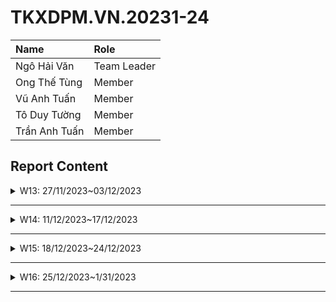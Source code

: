 # TKXDPM.VN.20231-24

| Name          | Role        |
| :------------ | :---------- |
| Ngô Hải Văn   | Team Leader |
| Ong Thế Tùng  | Member      |
| Vũ Anh Tuấn   | Member      |
| Tô Duy Tường  | Member      |
| Trần Anh Tuấn | Member      |

## Report Content

<details>
  <summary>W13: 27/11/2023~03/12/2023 </summary>
<br>
<details>
<summary>Ngô Hải Văn</summary>
<br>

- Assigned tasks:

  - Đánh giá các mức độ Coupling cho từng class trong package subsystem và utils
  - Tối ưu code theo coupling (nếu cần thiết)
  - Clean code

- Implementation details:
  - Pull Request(s): https://github.com/hvan128/TKXDPM.KHMT.20231-24/pull/10
  - Specific implementation details:
    - Hầu hết các hàm đều là "Data Coupling"

</details>

<details>
<summary>Ong Thế Tùng</summary>
<br>

- Assigned tasks:

  - Đánh giá coupling cho Views

- Implementation details:
  - Pull Request(s): https://github.com/hvan128/TKXDPM.KHMT.20231-24/pull/11
  - Specific implementation details:
    - Hầu hết các hàm đều là "Data Coupling"
    - Hàm removeCartMedia thuộc class MediaHandler thuộc 'Stamp coupling'
      - Giải thích: vì remove Card media chỉ cần trường 'id'

</details>

<details>
<summary>Tô Duy Tường</summary>
<br>

- Assigned tasks:

  - Đánh giá các mức độ Coupling cho từng class trong package controller
  - Tối ưu code theo coupling (nếu cần thiết)
  - Clean code

- Implementation details:
  - Pull Request(s): [Attach links to your pull requests here. You can attach multiple pull requests]()
  - Specific implementation details:
    - Các function đều thực hiện đúng chức năng, clear rõ ràng đạtg "Data Coupling"

</details>

<details>
<summary>Vũ Anh Tuấn</summary>
<br>

- Assigned tasks:

  - Đánh giá các mức độ Coupling cho từng class trong package `entity`
  - Tối ưu code theo coupling (nếu cần thiết)
  - Clean code

- Implementation details:
  - Pull Request(s): https://github.com/hvan128/TKXDPM.KHMT.20231-24/pull/2
  - Specific implementation details:
    - Đánh giá các mức độ Coupling cho các class trong package `entity`
      - Các đánh giá xem mức độ Coupling nào sẽ được viết bên trên các hàm trong từng file implement
      - Hầu hết các hàm đều là "Data Coupling"
      - hàm `removeCartMedia` (class `Car`) và `removeOrderMedia` (class `Order`) thuộc 'Stamp Coupling':
        - Giải thích: Khi remove một đối tượng ta chỉ cần biết `id` của đối tượng đó, tuy nhiên "Stamp Coupling" trong trường hợp này được cho phép để mục đích clean code
      - các method `getMediaById`, `getAllMedia` (class `Book`, class `CD`, class `DVD`) thuộc "Content Coupling":
        - Giải thích: Đưa một phương thức trả lại giá trị `Media` trong một class không phải `Media`
        - Sửa: sửa lại phương thưc `getAllMedia` --> `getAll` + `Class`, return list of `Media` --> list of Class tương ứng
      - method `Shipment` (class `Shipment`) thuộc 'Control Coupling
        - Giải thích: Sử dụng biến điều khiển luồng `utils.Config.RUSH_ORDER`

</details>

<details>
<summary>Trần Anh Tuấn</summary>
<br>

- Assigned tasks:

  - Task 1
  - Task 2
  - ...

- Implementation details:
  - Pull Request(s): [Attach links to your pull requests here. You can attach multiple pull requests]()
  - Specific implementation details:
    - Describe specific in detail what you did last week
    - You can attach images if you want

</details>

</details>

---

<details>
  <summary>W14: 11/12/2023~17/12/2023 </summary>
<br>
<details>
<summary>Ngô Hải Văn</summary>
<br>

- Assigned tasks:

  - Determine the cohesion type for each class or method in the subsystem package

- Implementation details:
  - Pull Request(s): https://github.com/hvan128/TKXDPM.KHMT.20231-24/pull/15
  - Specific implementation details:
    - Hầu hết các hàm đều là "Functional Cohesion"

</details>

<details>
<summary>Ong Thế Tùng</summary>
<br>

- Assigned tasks:
  - Determine the cohesion type for each class or method in views/screen

- Implementation details:
  - Pull Request(s): https://github.com/hvan128/TKXDPM.KHMT.20231-24/pull/16
  - Specific implementation details:
    - Hầu hết các hàm đều là "Functional Cohesion"


</details>

<details>
<summary>Tô Duy Tường</summary>
<br>

- Assigned tasks:

  - Task 1
  - Task 2
  - ...

- Implementation details:
  - Pull Request(s): [Attach links to your pull requests here. You can attach multiple pull requests]()
  - Specific implementation details:
    - Describe specific in detail what you did last week
    - You can attach images if you want

</details>

<details>
<summary>Vũ Anh Tuấn</summary>
<br>

- Assigned tasks:

  - Đánh giá các mức độ Cohesion cho các class trong package `entity`
  - Kiểm tra và sửa lại cái đánh giá mức độ Coupling của tuần trước

- Implementation details:
  - Pull Request(s): [https://github.com/hvan128/TKXDPM.KHMT.20231-24/pull/16]()
  - Specific implementation details:
    - Phương thức `checkAvailabilityOfProduct` (class `Cart`) thuộc `Procedural Cohesion`
      - Giải thích: phương thức này đặt vào class `Cart` do tính tuần tự của quy trình đặt hàng có bước kiểm tra số lượng sản phẩm
      - Sửa: Nên đặt trong class `Media`
    - Phương thức `getMediaById` (class `Book`, `CD`, `DVD`) thuộc `Functional Cohesion`
      - Giải thích: phương thức đã override từ class cha để phù hợp với lớp con, phù hợp với đặc điểm của lớp con
    - Phương thức `getAllMedia` (class `Book`, `CD`, `DVD`) thuộc `Coincidental Cohesion` và `Content Coupling`
      - Giải thích: phương thức này không phù hợp để đặt ở các lớp con mà phải đặt trong lớp cha
      - Sửa: Xoá phương thức này tại các lớp con và thực hiện triển khai ở lớp cha
    - Phương thức `updateMediaFieldById` (class `Media`) thuộc `Logical Cohesion`
      - Giải thích: Phương thức này thoạt nhìn tưởng có liên quan đến class `Media` nhưng thực chất nhằm mục đích update giá trị của các trường sản phẩm, mỗi sản phẩm có các trường các nhau nên đặt trong class `Media` không hợp logic
      - Sửa: xoá phương thức này tại class `Media` và triển khai tại các lớp con

</details>

<details>
<summary>Trần Anh Tuấn</summary>
<br>

- Assigned tasks:

  - Task 1
  - Task 2
  - ...

- Implementation details:
  - Pull Request(s): [Attach links to your pull requests here. You can attach multiple pull requests]()
  - Specific implementation details:
    - Describe specific in detail what you did last week
    - You can attach images if you want

</details>

</details>

---

<details>
  <summary>W15: 18/12/2023~24/12/2023 </summary>
<br>
<details>
<summary>Ngô Hải Văn</summary>
<br>

- Assigned tasks:

  - Task 1
  - Task 2
  - ...

- Implementation details:
  - Pull Request(s): [Attach links to your pull requests here. You can attach multiple pull requests]()
  - Specific implementation details:
    - Describe specific in detail what you did last week
    - You can attach images if you want

</details>

<details>
<summary>Ong Thế Tùng</summary>
<br>

- Assigned tasks:

  - Task 1
  - Task 2
  - ...

- Implementation details:
  - Pull Request(s): [Attach links to your pull requests here. You can attach multiple pull requests]()
  - Specific implementation details:
    - Describe specific in detail what you did last week
    - You can attach images if you want

</details>

<details>
<summary>Tô Duy Tường</summary>
<br>

- Assigned tasks:

  - Task 1
  - Task 2
  - ...

- Implementation details:
  - Pull Request(s): [Attach links to your pull requests here. You can attach multiple pull requests]()
  - Specific implementation details:
    - Describe specific in detail what you did last week
    - You can attach images if you want

</details>

<details>
<summary>Vũ Anh Tuấn</summary>
<br>

- Assigned tasks:

  - Task 1
  - Task 2
  - ...

- Implementation details:
  - Pull Request(s): [Attach links to your pull requests here. You can attach multiple pull requests]()
  - Specific implementation details:
    - Describe specific in detail what you did last week
    - You can attach images if you want

</details>

<details>
<summary>Trần Anh Tuấn</summary>
<br>

- Assigned tasks:

  - Task 1
  - Task 2
  - ...

- Implementation details:
  - Pull Request(s): [Attach links to your pull requests here. You can attach multiple pull requests]()
  - Specific implementation details:
    - Describe specific in detail what you did last week
    - You can attach images if you want

</details>

</details>

---

<details>
  <summary>W16: 25/12/2023~1/31/2023 </summary>
<br>
<details>
<summary>Ngô Hải Văn</summary>
<br>

- Assigned tasks:

  - Task 1
  - Task 2
  - ...

- Implementation details:
  - Pull Request(s): [Attach links to your pull requests here. You can attach multiple pull requests]()
  - Specific implementation details:
    - Describe specific in detail what you did last week
    - You can attach images if you want

</details>

<details>
<summary>Ong Thế Tùng</summary>
<br>

- Assigned tasks:

  - Task 1
  - Task 2
  - ...

- Implementation details:
  - Pull Request(s): [Attach links to your pull requests here. You can attach multiple pull requests]()
  - Specific implementation details:
    - Describe specific in detail what you did last week
    - You can attach images if you want

</details>

<details>
<summary>Tô Duy Tường</summary>
<br>

- Assigned tasks:

  - Task 1
  - Task 2
  - ...

- Implementation details:
  - Pull Request(s): [Attach links to your pull requests here. You can attach multiple pull requests]()
  - Specific implementation details:
    - Describe specific in detail what you did last week
    - You can attach images if you want

</details>

<details>
<summary>Vũ Anh Tuấn</summary>
<br>

- Assigned tasks:

  - Task 1
  - Task 2
  - ...

- Implementation details:
  - Pull Request(s): [Attach links to your pull requests here. You can attach multiple pull requests]()
  - Specific implementation details:
    - Describe specific in detail what you did last week
    - You can attach images if you want

</details>

<details>
<summary>Trần Anh Tuấn</summary>
<br>

- Assigned tasks:

  - Task 1
  - Task 2
  - ...

- Implementation details:
  - Pull Request(s): [Attach links to your pull requests here. You can attach multiple pull requests]()
  - Specific implementation details:
    - Describe specific in detail what you did last week
    - You can attach images if you want

</details>

</details>

---
